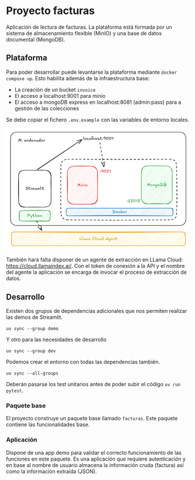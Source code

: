 # Proyecto facturas

Aplicación de lectura de facturas. La plataforma está formada por un sistema de almacenamiento flexible (MinIO) y una base de datos documental (MongoDB).

## Plataforma

Para poder desarrollar puede levantarse la plataforma mediante `docker compose up`. Esto habilita además de la infraestructura base:

* La creación de un bucket `invoice`
* El acceso a localhost:9001 para minio
* El acceso a mongoDB express en localhost:8081 (admin:pass) para a gestión de las colecciones

Se debe copiar el fichero `.env.example` con las variables de entorno locales.

![](assets/arquitectura.png)

También hará falta disponer de un agente de extracción en LLama Cloud: https://cloud.llamaindex.ai/. Con el token de conexión a la API y el nombre del agente la aplicación se encarga de invocar el proceso de extracción de datos.

## Desarrollo

Existen dos grupos de dependencias adicionales que nos permiten realizar las demos de Streamlit.

```
uv sync --group demo
```

Y otro para las necesidades de desarrollo

```
uv sync --group dev
```

Podemos crear el entorno con todas las dependencias también.

```
uv sync --all-groups
```

Deberán pasarse los test unitarios antes de poder subir el código `uv run pytest`.

### Paquete base

El proyecto construye un paquete base llamado `facturas`. Este paquete contiene las funcionalidades base.

### Aplicación

Dispone de una app demo para validar el correcto funcionamiento de las funciones en este paquete. Es una aplicación que requiere autenticación y en base al nombre de usuario almacena la información cruda (factura) así como la información extraída (JSON).

